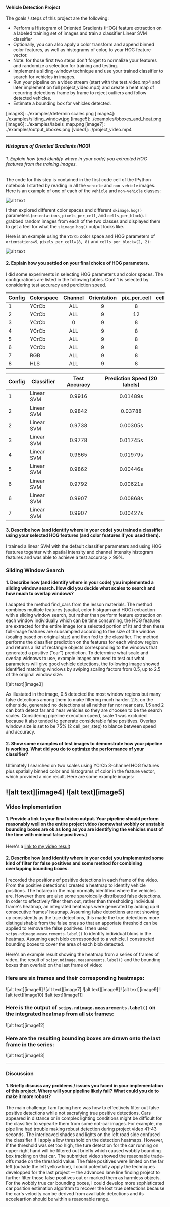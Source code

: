 #### Vehicle Detection Project

The goals / steps of this project are the following:

* Perform a Histogram of Oriented Gradients (HOG) feature extraction on a labeled training set of images and train a classifier Linear SVM classifier
* Optionally, you can also apply a color transform and append binned color features, as well as histograms of color, to your HOG feature vector. 
* Note: for those first two steps don't forget to normalize your features and randomize a selection for training and testing.
* Implement a sliding-window technique and use your trained classifier to search for vehicles in images.
* Run your pipeline on a video stream (start with the test_video.mp4 and later implement on full project_video.mp4) and create a heat map of recurring detections frame by frame to reject outliers and follow detected vehicles.
* Estimate a bounding box for vehicles detected.

[//]: # (Image References)
[image1]: ./examples/car_not_car.png
[image2]: ./examples/HOG_example.jpg
[image3]: ./examples/determin scales.png
[image4]: ./examples/sliding_window.jpg
[image5]: ./examples/bboxes_and_heat.png
[image6]: ./examples/labels_map.png
[image7]: ./examples/output_bboxes.png
[video1]: ./project_video.mp4

---
##### Histogram of Oriented Gradients (HOG)

###### 1. Explain how (and identify where in your code) you extracted HOG features from the training images.
The code for this step is contained in the first code cell of the IPython notebook 
I started by reading in all the `vehicle` and `non-vehicle` images.  Here is an example of one of each of the `vehicle` and `non-vehicle` classes:

![alt text][image1]

I then explored different color spaces and different `skimage.hog()` parameters (`orientations`, `pixels_per_cell`, and `cells_per_block`).  I grabbed random images from each of the two classes and displayed them to get a feel for what the `skimage.hog()` output looks like.

Here is an example using the `YCrCb` color space and HOG parameters of `orientations=9`, `pixels_per_cell=(8, 8)` and `cells_per_block=(2, 2)`:


![alt text][image2]

#### 2. Explain how you settled on your final choice of HOG parameters.

I did some experiments in selecting HOG parameters and color spaces. The configurations are listed in the following tables. Conf 1 is selected by considering test accuracy and perdiction speed. 

|Config| Colorspace|Channel|Orientation|pix_per_cell|cell_per_block|spatial|histbin
|-|--------------|:-------------:|:------:|:----:|:--------:|:--------:|:--------:|
|1| YCrCb  | ALL | 9 | 8 | 2 | 32 | 32|
|2| YCrCb  | ALL | 9 | 12 | 2 | 32 | 32|
|3| YCrCb  | 0 | 9 | 8 | 2 | 32 | 32|
|4| YCrCb  | ALL | 9 | 8 | 2 | N/A| N/A|
|5| YCrCb  | ALL | 9 | 8 | 2 | 32 | 64|
|6| YCrCb  | ALL | 9 | 8 | 2 | 16 | 32|
|7| RGB |    ALL | 9 | 8 | 2 | 32 | 32|
|8| HLS |    ALL | 9 | 8 | 2 | 32 | 32|

|Config| Classifier|Test Accuracy|Prediction Speed (20 labels)|
|-|--------------|:-------------:|:------:|
|1| Linear SVM  | 0.9916 | 0.01489s |
|2| Linear SVM  | 0.9842 | 0.03788  |
|2| Linear SVM  | 0.9738 | 0.00305s |
|3| Linear SVM  | 0.9778 | 0.01745s |
|4| Linear SVM  | 0.9865 | 0.01979s | 
|5| Linear SVM  | 0.9862 | 0.00446s | 
|6| Linear SVM  | 0.9792 | 0.00621s |
|6| Linear SVM  | 0.9907 | 0.00868s |
|7| Linear SVM  | 0.9907 | 0.00427s |

#### 3. Describe how (and identify where in your code) you trained a classifier using your selected HOG features (and color features if you used them).

I trained a linear SVM with the default classifier parameters and using HOG features togehter with spatial intensity and channel intensity histogram features and was able to achieve a test accuracy > 99%.

### Sliding Window Search

#### 1. Describe how (and identify where in your code) you implemented a sliding window search.  How did you decide what scales to search and how much to overlap windows?

I adapted the method find_cars from the lesson materials. The method combines multiple features (spatial, color histgram and HOG) extraction with a sliding window search, but rather than perform feature extraction on each window individually which can be time consuming, the HOG features are extracted for the entire image (or a selected portion of it) and then these full-image features are subsampled according to the size of the window (scaling based on original size) and then fed to the classifier. The method performs the classifier prediction on the features for each window region and returns a list of rectangle objects corresponding to the windows that generated a positive ("car") prediction.
To determine what scale and overlap widnows to use, example images are used to test out what parameters will give good vehicle detections, the following image showed identified matching windows by swiping scaling factors from 0.5, up to 2.5 of the original window size.

![alt text][image3]

As illustated in the image, 0.5 detected the most window regions but many false detections among them to make filtering much harder. 2.5, on the other side, generated no detections at all neither far nor near cars. 
1.5 and 2 can both detect far and near vehicles so they are choosen to be the search scales. Considering pipeline execution speed, scale 1 was excluded because it also tended to generate considerable false positives. 
Overlap window size is set to be 75% (2 cell_per_step) to blance between speed and accuracy.

#### 2. Show some examples of test images to demonstrate how your pipeline is working.  What did you do to optimize the performance of your classifier?

Ultimately I searched on two scales using YCrCb 3-channel HOG features plus spatially binned color and histograms of color in the feature vector, which provided a nice result.  Here are some example images:

![alt text][image4]
![alt text][image5]
---

### Video Implementation

#### 1. Provide a link to your final video output.  Your pipeline should perform reasonably well on the entire project video (somewhat wobbly or unstable bounding boxes are ok as long as you are identifying the vehicles most of the time with minimal false positives.)
Here's a [link to my video result](./project_video.mp4)

#### 2. Describe how (and identify where in your code) you implemented some kind of filter for false positives and some method for combining overlapping bounding boxes.

I recorded the positions of positive detections in each frame of the video.  From the positive detections I created a heatmap to identify vehicle positions. The hotarea in the map normally identified where the vehicles are. However there are also some sparoidcally distributed false detections. In order to effectively filter them out, rather than thresholding individual frame's heatmap, an integrated heatmaps were generated by adding up 6 consecutive frames' heatmap. Assuming false detections are not showing up consistently as the true detections, this made the true detections more distinguishable from the false ones so that an apporiate threshold can be applied to remove the false positives. I then used `scipy.ndimage.measurements.label()` to identify individual blobs in the heatmap. Assuming each blob corresponded to a vehicle.  I constructed bounding boxes to cover the area of each blob detected.  

Here's an example result showing the heatmap from a series of frames of video, the result of `scipy.ndimage.measurements.label()` and the bounding boxes then overlaid on the last frame of video:

### Here are six frames and their corresponding heatmaps:

![alt text][image6]
![alt text][image7]
![alt text][image8]
![alt text][image9]
![alt text][image10]
![alt text][image11]

### Here is the output of `scipy.ndimage.measurements.label()` on the integrated heatmap from all six frames:
![alt text][image12]

### Here are the resulting bounding boxes are drawn onto the last frame in the series:
![alt text][image13]

---
### Discussion

#### 1. Briefly discuss any problems / issues you faced in your implementation of this project.  Where will your pipeline likely fail?  What could you do to make it more robust?

The main challenge I am facing here was how to effectively filter out false positive detections while not sacrafying true positive detections. Cars appeared in distance or in complex lighting conditions might be difficult for the classifier to sepearte them from some not-car images. For example, my pipe line had trouble making robust detection during project video 41-43 seconds. The interleaved shades and lights on the left road side confused the classifier if I apply a low threshold on the detection heatmaps. However, if the threshold was set too high, the ture detection for the car running on upper right hand will be filtered out briefly which caused wobbly bounding box tracking on that car. The submitted video showed the reasonable trade-offs made on the threshold value. The false positives were limited on the far left (outside the left yellow line), I could potentially apply the techniques developped for the last project -- the advanced lane line finding project to further filter those false positives out or marked them as harmless objects. For the wobbly true car bounding boxes, I could develop more sophisticated car position estimation algorithm to recover the lost true detections because the car's velocity can be derived from availiable detections and its acceleartion should be within a reasonable range.

